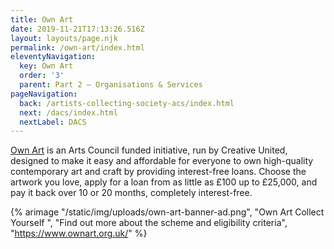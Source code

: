 ```yaml
---
title: Own Art
date: 2019-11-21T17:13:26.516Z
layout: layouts/page.njk
permalink: /own-art/index.html
eleventyNavigation:
  key: Own Art
  order: '3'
  parent: Part 2 – Organisations & Services
pageNavigation:
  back: /artists-collecting-society-acs/index.html
  next: /dacs/index.html
  nextLabel: DACS
---
```

[Own Art](https://www.ownart.org.uk/) is an Arts Council funded initiative, run by Creative United, designed to make it easy and affordable for everyone to own high-quality contemporary art and craft by providing interest-free loans. Choose the artwork you love, apply for a loan from as little as £100 up to £25,000, and pay it back over 10 or 20 months, completely interest-free.

{% arimage "/static/img/uploads/own-art-banner-ad.png", "Own Art Collect Yourself ", "Find out more about the scheme and eligibility criteria", "https://www.ownart.org.uk/" %}
